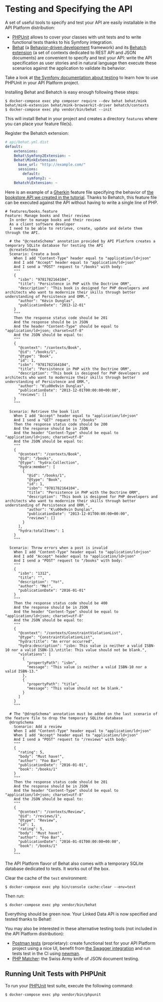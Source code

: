 # Testing and Specifying the API

A set of useful tools to specify and test your API are easily installable in the API Platform distribution:

* [PHPUnit](https://phpunit.de/) allows to cover your classes with unit tests and to write functional tests thanks to his
  Symfony integration.
* [Behat](http://docs.behat.org/) (a [Behavior-driven development](http://en.wikipedia.org/wiki/Behavior-driven_development)
  framework) and its [Behatch extension](https://github.com/Behatch/contexts) (a set of contexts dedicated to REST API and
  JSON documents) are convenient to specify and test your API: write the API specification as user stories and in natural
  language then execute these scenarios against the application to validate its behavior.

Take a look at [the Symfony documentation about testing](https://symfony.com/doc/current/testing.html) to learn how to use
PHPUnit in your API Platform project.

Installing Behat and Behatch is easy enough following these steps:

    $ docker-compose exec php composer require --dev behat behat/mink behat/mink-extension behat/mink-browserkit-driver behatch/contexts
    $ docker-compose exec php vendor/bin/behat --init

This will install Behat in your project and creates a directory `features` where you can place your feature file(s).

Register the Behatch extension:

```yaml
# api/behat.yml.dist
default:
    extensions:
    Behat\Symfony2Extension: ~
    Behat\MinkExtension:
      base_url: "http://example.com/"
      sessions:
        default:
          symfony2: ~
    Behatch\Extension: ~
```

Here is an example of a [Gherkin](http://docs.behat.org/en/latest/user_guide/gherkin.html) feature file specifying the behavior
of [the bookstore API we created in the tutorial](index.md). Thanks to Behatch, this feature file can be executed against
the API without having to write a single line of PHP.

```gherkin
# features/books.feature
Feature: Manage books and their reviews
  In order to manage books and their reviews
  As a client software developer
  I need to be able to retrieve, create, update and delete them through the API.

  # the "@createSchema" annotation provided by API Platform creates a temporary SQLite database for testing the API
  @createSchema
  Scenario: Create a book
    When I add "Content-Type" header equal to "application/ld+json"
    And I add "Accept" header equal to "application/ld+json"
    And I send a "POST" request to "/books" with body:
    """
    {
      "isbn": "9781782164104",
      "title": "Persistence in PHP with the Doctrine ORM",
      "description": "This book is designed for PHP developers and architects who want to modernize their skills through better understanding of Persistence and ORM.",
      "author": "Kévin Dunglas",
      "publicationDate": "2013-12-01"
    }
    """
    Then the response status code should be 201
    And the response should be in JSON
    And the header "Content-Type" should be equal to "application/ld+json; charset=utf-8"
    And the JSON should be equal to:
    """
    {
      "@context": "/contexts/Book",
      "@id": "/books/1",
      "@type": "Book",
      "id": 1,
      "isbn": "9781782164104",
      "title": "Persistence in PHP with the Doctrine ORM",
      "description": "This book is designed for PHP developers and architects who want to modernize their skills through better understanding of Persistence and ORM.",
      "author": "K\u00e9vin Dunglas",
      "publicationDate": "2013-12-01T00:00:00+00:00",
      "reviews": []
    }
    """

  Scenario: Retrieve the book list
    When I add "Accept" header equal to "application/ld+json"
    And I send a "GET" request to "/books"
    Then the response status code should be 200
    And the response should be in JSON
    And the header "Content-Type" should be equal to "application/ld+json; charset=utf-8"
    And the JSON should be equal to:
    """
    {
      "@context": "/contexts/Book",
      "@id": "/books",
      "@type": "hydra:Collection",
      "hydra:member": [
        {
          "@id": "/books/1",
          "@type": "Book",
          "id": 1,
          "isbn": "9781782164104",
          "title": "Persistence in PHP with the Doctrine ORM",
          "description": "This book is designed for PHP developers and architects who want to modernize their skills through better understanding of Persistence and ORM.",
          "author": "K\u00e9vin Dunglas",
          "publicationDate": "2013-12-01T00:00:00+00:00",
          "reviews": []
        }
      ],
      "hydra:totalItems": 1
    }
    """

  Scenario: Throw errors when a post is invalid
    When I add "Content-Type" header equal to "application/ld+json"
    And I add "Accept" header equal to "application/ld+json"
    And I send a "POST" request to "/books" with body:
    """
    {
      "isbn": "1312",
      "title": "",
      "description": "Yo!",
      "author": "Me!",
      "publicationDate": "2016-01-01"
    }
    """
    Then the response status code should be 400
    And the response should be in JSON
    And the header "Content-Type" should be equal to "application/ld+json; charset=utf-8"
    And the JSON should be equal to:
    """
    {
      "@context": "/contexts/ConstraintViolationList",
      "@type": "ConstraintViolationList",
      "hydra:title": "An error occurred",
      "hydra:description": "isbn: This value is neither a valid ISBN-10 nor a valid ISBN-13.\ntitle: This value should not be blank.",
      "violations": [
        {
          "propertyPath": "isbn",
          "message": "This value is neither a valid ISBN-10 nor a valid ISBN-13."
        },
        {
          "propertyPath": "title",
          "message": "This value should not be blank."
        }
      ]
    }
    """

  # The "@dropSchema" annotation must be added on the last scenario of the feature file to drop the temporary SQLite database
  @dropSchema
    Scenario: Add a review
    When I add "Content-Type" header equal to "application/ld+json"
    When I add "Accept" header equal to "application/ld+json"
    And I send a "POST" request to "/reviews" with body:
    """
    {
      "rating": 5,
      "body": "Must have!",
      "author": "Foo Bar",
      "publicationDate": "2016-01-01",
      "book": "/books/1"
    }
    """
    Then the response status code should be 201
    And the response should be in JSON
    And the header "Content-Type" should be equal to "application/ld+json; charset=utf-8"
    And the JSON should be equal to:
    """
    {
      "@context": "/contexts/Review",
      "@id": "/reviews/1",
      "@type": "Review",
      "id": 1,
      "rating": 5,
      "body": "Must have!",
      "author": "Foo Bar",
      "publicationDate": "2016-01-01T00:00:00+00:00",
      "book": "/books/1"
    }
    """
```

The API Platform flavor of Behat also comes with a temporary SQLite database dedicated to tests. It works out of the box.

Clear the cache of the `test` environment:

    $ docker-compose exec php bin/console cache:clear --env=test

Then run:

    $ docker-compose exec php vendor/bin/behat

Everything should be green now. Your Linked Data API is now specified and tested thanks to Behat!

You may also be interested in these alternative testing tools (not included in the API Platform distribution):

* [Postman tests](https://www.getpostman.com/docs/writing_tests) (proprietary): create functional test for your API Platform project
  using a nice UI, benefit from [the Swagger integration](https://www.getpostman.com/docs/importing_swagger) and run tests
  test in the CI using [newman](https://github.com/postmanlabs/newman).
* [PHP Matcher](https://github.com/coduo/php-matcher): the Swiss Army knife of JSON document testing.

## Running Unit Tests with PHPUnit

To run your [PHPUnit](https://phpunit.de/) test suite, execute the following command:

    $ docker-compose exec php vendor/bin/phpunit
